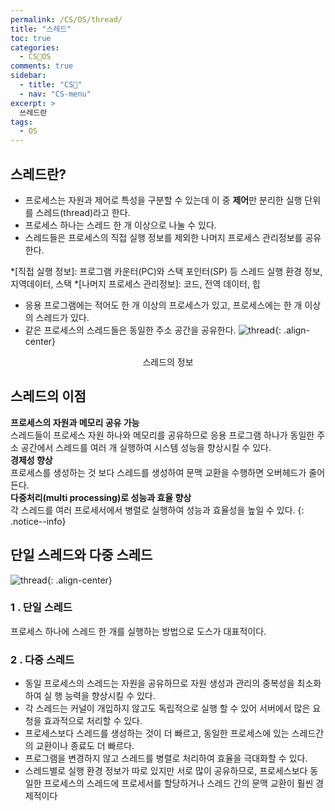 ```yaml
---
permalink: /CS/OS/thread/
title: "스레드"
toc: true
categories:
  - CS🐰OS
comments: true
sidebar:
  - title: "CS🐰"
  - nav: "CS-menu"
excerpt: >
  쓰레드란
tags:
  - OS
---
```

## 스레드란?
- 프로세스는 자원과 제어로 특성을 구분할 수 있는데 이 중 **제어**만 분리한 실행 단위를 스레드(thread)라고 한다.
- 프로세스 하나는 스레드 한 개 이상으로 나눌 수 있다.
- 스레드들은 프로세스의 직접 실행 정보를 제외한 나머지 프로세스 관리정보를 공유한다.  

*[직접 실행 정보]: 프로그램 카운터(PC)와 스택 포인터(SP) 등 스레드 실행 환경 정보, 지역데이터, 스택
*[나머지 프로세스 관리정보]: 코드, 전역 데이터, 힙


- 응용 프로그램에는 적어도 한 개 이상의 프로세스가 있고, 프로세스에는 한 개 이상의 스레드가 있다.
- 같은 프로세스의 스레드들은 동일한 주소 공간을 공유한다.
![thread]({{site.baseurl}}/assets/images/CS/thread.png){: .align-center}
<figcaption align="center">스레드의 정보</figcaption>


## 스레드의 이점
**프로세스의 자원과 메모리 공유 가능**  
스레드들이 프로세스 자원 하나와 메모리를 공유하므로 응용 프로그램 하나가 동일한 주소 공간에서 스레드를 여러 개 실행하여 시스템 성능을 향상시킬 수 있다.  
**경제성 향상**  
프로세스를 생성하는 것 보다 스레드를 생성하여 문맥 교환을 수행하면 오버헤드가 줄어든다.  
**다중처리(multi processing)로 성능과 효율 향상**  
각 스레드를 여러 프로세서에서 병렬로 실행하여 성능과 효율성을 높일 수 있다.
{: .notice--info}

## 단일 스레드와 다중 스레드

![thread]({{site.baseurl}}/assets/images/CS/multithread.png){: .align-center}

### 1 . 단일 스레드
프로세스 하나에 스레드 한 개를 실행하는 방법으로 도스가 대표적이다.

### 2 . 다중 스레드
- 동일 프로세스의 스레드는 자원을 공유하므로 자원 생성과 관리의 중복성을 최소화하여 실 행 능력을 향상시킬 수 있다.
- 각 스레드는 커널이 개입하지 않고도 독립적으로 실행 할 수 있어 서버에서 많은 요청을 효과적으로 처리할 수 있다.
- 프로세스보다 스레드를 생성하는 것이 더 빠르고, 동일한 프로세스에 있는 스레드간의 교환이나 종료도 더 빠르다.
- 프로그램을 변경하지 않고 스레드를 병렬로 처리하여 효율을 극대화할 수 있다.
- 스레드별로 실행 환경 정보가 따로 있지만 서로 많이 공유하므로, 프로세스보다 동일한 프로세스의 스레드에 프로세서를 할당하거나 스레드 간의 문맥 교환이 훨씬 경제적이다


